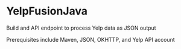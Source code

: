 # YelpFusionJava

Build and API endpoint to process Yelp data as JSON output

Prerequisites include Maven, JSON, OKHTTP, and Yelp API account
